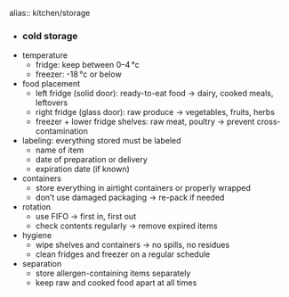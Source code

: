 alias:: kitchen/storage

- ### cold storage
- temperature
	- fridge: keep between 0–4 °c
	- freezer: -18 °c or below
- food placement
	- left fridge (solid door): ready-to-eat food → dairy, cooked meals, leftovers
	- right fridge (glass door): raw produce → vegetables, fruits, herbs
	- freezer + lower fridge shelves: raw meat, poultry → prevent cross-contamination
- labeling: everything stored must be labeled
	- name of item
	- date of preparation or delivery
	- expiration date (if known)
- containers
	- store everything in airtight containers or properly wrapped
	- don’t use damaged packaging → re-pack if needed
- rotation
	- use FIFO → first in, first out
	- check contents regularly → remove expired items
- hygiene
	- wipe shelves and containers → no spills, no residues
	- clean fridges and freezer on a regular schedule
- separation
	- store allergen-containing items separately
	- keep raw and cooked food apart at all times